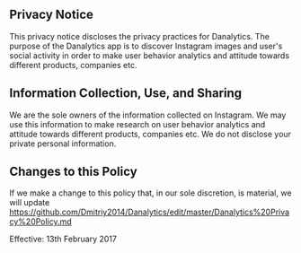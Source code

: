 ## Privacy Notice

This privacy notice discloses the privacy practices for Danalytics. The purpose of the Danalytics app is to discover Instagram images and user's social activity in order to make user behavior analytics and attitude towards different products, companies etc.

## Information Collection, Use, and Sharing

We are the sole owners of the information collected on Instagram. We may use this information to make research on user behavior analytics and attitude towards different products, companies etc.
We do not disclose your private personal information.

## Changes to this Policy

If we make a change to this policy that, in our sole discretion, is material, we will update https://github.com/Dmitriy2014/Danalytics/edit/master/Danalytics%20Privacy%20Policy.md

Effective: 13th February 2017

